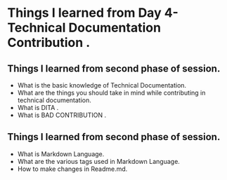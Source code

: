 # Things I learned from Day 4- Technical Documentation Contribution .

## Things I learned from second phase of session.  

<ul>
 <li>What is the basic knowledge of Technical Documentation.</li>
  <li>What are the things you should take in mind while contributing in technical documentation.</li>
  <li>What is DITA .</li> 
  <li>What is BAD CONTRIBUTION .</li>
</ul>

  ## Things I learned from second phase of session.  

  <ul>
  <li> What is Markdown Language. </li>
  <li> What are the various tags used in Markdown Language.</li>
  <li> How to make changes in Readme.md.</li>
</ul>
